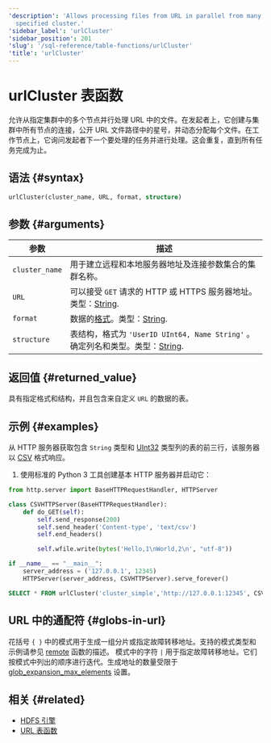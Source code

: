 ```yaml
---
'description': 'Allows processing files from URL in parallel from many nodes in a
  specified cluster.'
'sidebar_label': 'urlCluster'
'sidebar_position': 201
'slug': '/sql-reference/table-functions/urlCluster'
'title': 'urlCluster'
---
```





# urlCluster 表函数

允许从指定集群中的多个节点并行处理 URL 中的文件。在发起者上，它创建与集群中所有节点的连接，公开 URL 文件路径中的星号，并动态分配每个文件。在工作节点上，它询问发起者下一个要处理的任务并进行处理。这会重复，直到所有任务完成为止。

## 语法 {#syntax}

```sql
urlCluster(cluster_name, URL, format, structure)
```

## 参数 {#arguments}

| 参数            | 描述                                                                                                                                    |
|----------------|----------------------------------------------------------------------------------------------------------------------------------------|
| `cluster_name` | 用于建立远程和本地服务器地址及连接参数集合的集群名称。                                                                                  |
| `URL`          | 可以接受 `GET` 请求的 HTTP 或 HTTPS 服务器地址。类型：[String](../../sql-reference/data-types/string.md).                               |
| `format`       | 数据的[格式](/sql-reference/formats)。类型：[String](../../sql-reference/data-types/string.md).                                          |
| `structure`    | 表结构，格式为 `'UserID UInt64, Name String'` 。确定列名和类型。类型：[String](../../sql-reference/data-types/string.md).              |

## 返回值 {#returned_value}

具有指定格式和结构，并且包含来自定义 `URL` 的数据的表。

## 示例 {#examples}

从 HTTP 服务器获取包含 `String` 类型和 [UInt32](../../sql-reference/data-types/int-uint.md) 类型列的表的前三行，该服务器以 [CSV](../../interfaces/formats.md#csv) 格式响应。

1. 使用标准的 Python 3 工具创建基本 HTTP 服务器并启动它：

```python
from http.server import BaseHTTPRequestHandler, HTTPServer

class CSVHTTPServer(BaseHTTPRequestHandler):
    def do_GET(self):
        self.send_response(200)
        self.send_header('Content-type', 'text/csv')
        self.end_headers()

        self.wfile.write(bytes('Hello,1\nWorld,2\n', "utf-8"))

if __name__ == "__main__":
    server_address = ('127.0.0.1', 12345)
    HTTPServer(server_address, CSVHTTPServer).serve_forever()
```

```sql
SELECT * FROM urlCluster('cluster_simple','http://127.0.0.1:12345', CSV, 'column1 String, column2 UInt32')
```

## URL 中的通配符 {#globs-in-url}

花括号 `{ }` 中的模式用于生成一组分片或指定故障转移地址。支持的模式类型和示例请参见 [remote](remote.md#globs-in-addresses) 函数的描述。
模式中的字符 `|` 用于指定故障转移地址。它们按模式中列出的顺序进行迭代。生成地址的数量受限于 [glob_expansion_max_elements](../../operations/settings/settings.md#glob_expansion_max_elements) 设置。

## 相关 {#related}

-   [HDFS 引擎](../../engines/table-engines/special/url.md)
-   [URL 表函数](../../sql-reference/table-functions/url.md)
